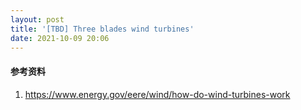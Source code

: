 ```yaml
---
layout: post
title: '[TBD] Three blades wind turbines'
date: 2021-10-09 20:06
---
```


#### **参考资料**

1. <https://www.energy.gov/eere/wind/how-do-wind-turbines-work>
